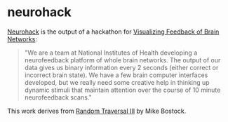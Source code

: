 # neurohack

[Neurohack](https://eweitz.github.io/neurohack/) is the output of a hackathon for [Visualizing Feedback of Brain Networks](https://nvite.com/NeuroViz/d632#details):

> "We are a team at National Institutes of Health developing a neurofeedback platform of whole brain networks. The output of our data gives us binary information every 2 seconds (either correct or incorrect brain state). We have a few brain computer interfaces developed, but we really need some creative help in thinking up dynamic stimuli that maintain attention over the course of 10 minute neurofeedback scans."

This work derives from [Random Traversal III](https://bl.ocks.org/mbostock/11337835) by Mike Bostock.
